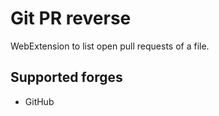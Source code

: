 # Git PR reverse

WebExtension to list open pull requests of a file.

## Supported forges

- GitHub
